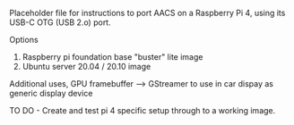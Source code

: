 Placeholder file for instructions to port AACS on a Raspberry Pi 4, using its USB-C OTG (USB 2.o) port.

Options
1) Raspberry pi foundation base "buster" lite image
2) Ubuntu server 20.04 / 20.10 image

Additional uses, GPU framebuffer --> GStreamer to use in car dispay as generic display device

TO DO - Create and test pi 4 specific setup through to a working image.
